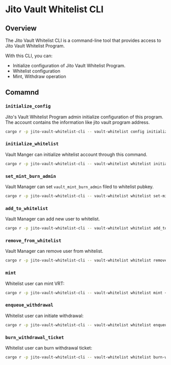 # Jito Vault Whitelist CLI

## Overview

The Jito Vault Whitelist CLI is a command-line tool that provides access to Jito Vault Whitelist Program.

With this CLI, you can:

- Initialize configuration of Jito Vault Whitelist Program.
- Whitelist configuration
- Mint, Withdraw operation

## Comamnd

### `initialize_config`

Jito's Vault Whitelist Program admin initialize configuration of this program.
The account contains the information like jito vault program address.

```bash
cargo r -p jito-vault-whitelist-cli -- vault-whitelist config initialize
```

### `initialize_whitelist`

Vault Manger can initialize whitelist account through this command.

```bash
cargo r -p jito-vault-whitelist-cli -- vault-whitelist whitelist initialize <VAULT_ADDRESS>
```

### `set_mint_burn_admin`

Vault Manager can set `vault_mint_burn_admin` filed to whitelist pubkey.

```bash
cargo r -p jito-vault-whitelist-cli -- vault-whitelist whitelist set-mint-burn-admin <VAULT_ADDRESS>
```

### `add_to_whitelist`

Vault Manager can add new user to whitelist.

```bash
cargo r -p jito-vault-whitelist-cli -- vault-whitelist whitelist add_to_whitelist <VAULT_ADDRESS> <USER_ADDRESS>
```

### `remove_from_whitelist`

Vault Manager can remove user from whitelist.

```bash
cargo r -p jito-vault-whitelist-cli -- vault-whitelist whitelist remove_from_whitelist <VAULT_ADDRESS> <USER_ADDRESS>
```

### `mint`

Whitelist user can mint VRT:

```bash
cargo r -p jito-vault-whitelist-cli -- vault-whitelist whitelist mint <USER_KEYPAIR_PATH>  <VAULT_ADDRESS> <AMOUNT_IN> <MIN_AMOUNT_OUT>
```

### `enqueue_withdrawal`

Whitelist user can initiate withdrawal:

```bash
cargo r -p jito-vault-whitelist-cli -- vault-whitelist whitelist enqueue-withdrawal <USER_KEYPAIR_PATH> <VAULT_ADDRESS> <AMOUNT>
```

### `burn_withdrawal_ticket`

Whitelist user can burn withdrawal ticket:

```bash
cargo r -p jito-vault-whitelist-cli -- vault-whitelist whitelist burn-withdrawal-ticket <USER_KEYPAIR_PATH> <VAULT_ADDRESS>
```
